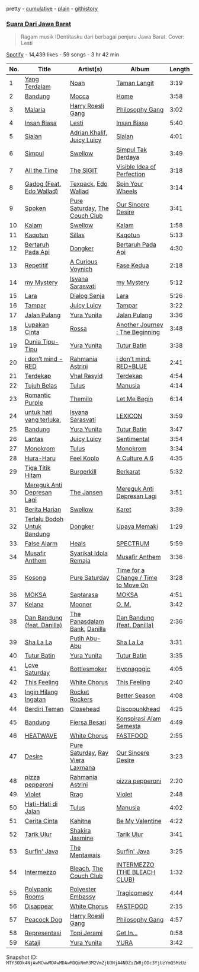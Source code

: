 pretty - [cumulative](/playlists/cumulative/37i9dQZF1DX2ngZHk5xUsP.md) - [plain](/playlists/plain/37i9dQZF1DX2ngZHk5xUsP) - [githistory](https://github.githistory.xyz/mackorone/spotify-playlist-archive/blob/main/playlists/plain/37i9dQZF1DX2ngZHk5xUsP)

### [Suara Dari Jawa Barat](https://open.spotify.com/playlist/37i9dQZF1DX2ngZHk5xUsP)

> Ragam musik IDentitasku dari berbagai penjuru Jawa Barat\. Cover: Lesti

[Spotify](https://open.spotify.com/user/spotify) - 14,439 likes - 59 songs - 3 hr 42 min

| No. | Title | Artist(s) | Album | Length |
|---|---|---|---|---|
| 1 | [Yang Terdalam](https://open.spotify.com/track/6HP1bbIqafhFCRwMw81c7G) | [Noah](https://open.spotify.com/artist/31aMmlq8isIAgojvmIwiS4) | [Taman Langit](https://open.spotify.com/album/3f75vj6VfHVhh4v0Sw6ZzC) | 3:19 |
| 2 | [Bandung](https://open.spotify.com/track/15m7cfGH0Yaz857aQOlA2J) | [Mocca](https://open.spotify.com/artist/7jm6MsWHPzZETR9JkAVaQQ) | [Home](https://open.spotify.com/album/0XnBJ63d5m2Sl03NuKcU8w) | 3:58 |
| 3 | [Malaria](https://open.spotify.com/track/4wwwdmufC8EWrU0sWpT3PB) | [Harry Roesli Gang](https://open.spotify.com/artist/504yLLdKsDJ4UCtVYPRcDF) | [Philosophy Gang](https://open.spotify.com/album/7Lk4rAv9PxwaU0ymdulZmv) | 3:02 |
| 4 | [Insan Biasa](https://open.spotify.com/track/79T9Ab0SwY8h6kxzDoVZdz) | [Lesti](https://open.spotify.com/artist/4Brw5KASFH1RpDEfdtzsJB) | [Insan Biasa](https://open.spotify.com/album/2UyX1tZhUrWMt52W3op8ha) | 5:40 |
| 5 | [Sialan](https://open.spotify.com/track/2aDgJHhAbABvdW9NszrAPQ) | [Adrian Khalif](https://open.spotify.com/artist/6X28gNASnalAWseUA8uI4X), [Juicy Luicy](https://open.spotify.com/artist/3tMTXQyRrPmMyHv5SoC0TV) | [Sialan](https://open.spotify.com/album/3FXBtyRQwZsXShVvBc9ulh) | 4:01 |
| 6 | [Simpul](https://open.spotify.com/track/5kzE5sZTaK0hyCqYaLfN4t) | [Swellow](https://open.spotify.com/artist/0oHQ2Lif0zo9gofe3YPAw2) | [Simpul Tak Berdaya](https://open.spotify.com/album/4UlIKDydaQLNsJGRa5Dgqb) | 3:49 |
| 7 | [All the Time](https://open.spotify.com/track/60zomg1pGnaSrapCzO6aPG) | [The SIGIT](https://open.spotify.com/artist/4RLzLs2SHeyA0nLLlAJBg4) | [Visible Idea of Perfection](https://open.spotify.com/album/3lIr5Sb74IEw4etgpnOluC) | 3:18 |
| 8 | [Gadog \(Feat\. Edo Wallad\)](https://open.spotify.com/track/5c3Ym8TiEBm4UiwRB0HMgg) | [Texpack](https://open.spotify.com/artist/1OmBTwOooZHrYO3YUmSTIA), [Edo Wallad](https://open.spotify.com/artist/0D04cY5W2BAhQu8WBaI2uc) | [Spin Your Wheels](https://open.spotify.com/album/57RqFaTMTeyPNl1BgBl7Y7) | 3:14 |
| 9 | [Spoken](https://open.spotify.com/track/0H5DgLDteF1kBLqQVTKCQ6) | [Pure Saturday](https://open.spotify.com/artist/0rewGqZI1o6eLWEgWo4Hyn), [The Couch Club](https://open.spotify.com/artist/54Ez4eIclterVTLzaIt4nh) | [Our Sincere Desire](https://open.spotify.com/album/57GZmG6ZYl2479tDAusXn4) | 3:41 |
| 10 | [Kalam](https://open.spotify.com/track/0m0ZGGpcLSR074LZHmwygB) | [Swellow](https://open.spotify.com/artist/0oHQ2Lif0zo9gofe3YPAw2) | [Kalam](https://open.spotify.com/album/2LqkY37FJu6Vs0Tjeju2NR) | 1:58 |
| 11 | [Kaqotun](https://open.spotify.com/track/4Go5gWOhnFCqn6RpEjZmm7) | [Sillas](https://open.spotify.com/artist/1DGiCzaCRZdqGyOC3c2Z6y) | [Kaqotun](https://open.spotify.com/album/2mqq8dZc8acR395hXcXVhL) | 5:13 |
| 12 | [Bertaruh Pada Api](https://open.spotify.com/track/0TblrOwGd4j8YK0cdTRo5v) | [Dongker](https://open.spotify.com/artist/6sf1OnuDZM48bgFQvPkbYm) | [Bertaruh Pada Api](https://open.spotify.com/album/2VOfBP9LA5KsNMFyM35iR1) | 4:30 |
| 13 | [Repetitif](https://open.spotify.com/track/77fJ3Feec0pJOFgdkn1VZI) | [A Curious Voynich](https://open.spotify.com/artist/3KGbrizFEqtuCV3EzBYxlp) | [Fase Kedua](https://open.spotify.com/album/2b7ZUDBepcJhFZt2fAciTp) | 2:18 |
| 14 | [my Mystery](https://open.spotify.com/track/36T5RCOBXJM7fXU4rKLSlP) | [Isyana Sarasvati](https://open.spotify.com/artist/05CRzFTp7TouOXPuH6Tapu) | [my Mystery](https://open.spotify.com/album/3tfEX6ctvTwkZwzP91mQUC) | 5:12 |
| 15 | [Lara](https://open.spotify.com/track/1sGsoXJgOZ3wY3tveCUwWs) | [Dialog Senja](https://open.spotify.com/artist/7hzltD6Z1nipi3asl645sh) | [Lara](https://open.spotify.com/album/28qOVtZkeUoUdzU8JEExdG) | 5:26 |
| 16 | [Tampar](https://open.spotify.com/track/2RHm5IDIZ8fYRGzBIo7exV) | [Juicy Luicy](https://open.spotify.com/artist/3tMTXQyRrPmMyHv5SoC0TV) | [Tampar](https://open.spotify.com/album/2lZzryqflrZLO9YDjnlkMz) | 3:22 |
| 17 | [Jalan Pulang](https://open.spotify.com/track/1ado6H8nwj0izGVinobwuP) | [Yura Yunita](https://open.spotify.com/artist/02Tq76MwpeoRu3BHIAiaio) | [Jalan Pulang](https://open.spotify.com/album/0LqqN2YAboL8vcXqJYpEme) | 3:36 |
| 18 | [Lupakan Cinta](https://open.spotify.com/track/4QhfKUW0Qn1W4nCfnjptw7) | [Rossa](https://open.spotify.com/artist/0ygQsC5td2maGmglpzd7tp) | [Another Journey : The Beginning](https://open.spotify.com/album/03623GeJY8TZR7v0KoMQs0) | 3:48 |
| 19 | [Dunia Tipu\-Tipu](https://open.spotify.com/track/0mMqopQJOWADJSPRMYkvTF) | [Yura Yunita](https://open.spotify.com/artist/02Tq76MwpeoRu3BHIAiaio) | [Tutur Batin](https://open.spotify.com/album/4ehjkt2KhPomUc7duIqeyD) | 3:38 |
| 20 | [i don’t mind \- RED](https://open.spotify.com/track/2Tr70FkraG5kJEsEehyRjC) | [Rahmania Astrini](https://open.spotify.com/artist/0e5blBgpur3Y18wS1bzXQC) | [i don't mind: RED+BLUE](https://open.spotify.com/album/57042oQZ05m9w5IAbAYN6X) | 2:41 |
| 21 | [Terdekap](https://open.spotify.com/track/5S6cVtlp3coBjEpjPnoi1A) | [Vhal Rasyid](https://open.spotify.com/artist/5eob7yaLtq4uMma1mJWVjk) | [Terdekap](https://open.spotify.com/album/10iZrxVkJJYwQ21NCumMGG) | 4:54 |
| 22 | [Tujuh Belas](https://open.spotify.com/track/5TReP8XK4aTOe2m44ZjQqz) | [Tulus](https://open.spotify.com/artist/2iDVt6mFbtbDEZG5ax0dTi) | [Manusia](https://open.spotify.com/album/3R4IAF9ApqYeUQrv1ddyoR) | 4:14 |
| 23 | [Romantic Purple](https://open.spotify.com/track/1jcAWxx7IYrKXvECW4MwXt) | [Themilo](https://open.spotify.com/artist/59sKn5XeA4AI4WdrlW25aS) | [Let Me Begin](https://open.spotify.com/album/0tqaPIvkArC3EZ8sYmkLAy) | 6:14 |
| 24 | [untuk hati yang terluka.](https://open.spotify.com/track/28r2ClCmnKAclZZYqE0LTg) | [Isyana Sarasvati](https://open.spotify.com/artist/05CRzFTp7TouOXPuH6Tapu) | [LEXICON](https://open.spotify.com/album/089QU9ZClm6mksCrXCDBSi) | 3:59 |
| 25 | [Bandung](https://open.spotify.com/track/7itshdCnfN3pbP88rQYHIr) | [Yura Yunita](https://open.spotify.com/artist/02Tq76MwpeoRu3BHIAiaio) | [Tutur Batin](https://open.spotify.com/album/4ehjkt2KhPomUc7duIqeyD) | 3:47 |
| 26 | [Lantas](https://open.spotify.com/track/1ZPVEo8RfmrEz8YAD5n6rW) | [Juicy Luicy](https://open.spotify.com/artist/3tMTXQyRrPmMyHv5SoC0TV) | [Sentimental](https://open.spotify.com/album/17vUW6koeUkV58uYfkK6G3) | 3:54 |
| 27 | [Monokrom](https://open.spotify.com/track/4GfK1qOF3uBWidbPlTCQRL) | [Tulus](https://open.spotify.com/artist/2iDVt6mFbtbDEZG5ax0dTi) | [Monokrom](https://open.spotify.com/album/4szhn3xPmOJklFAcqNvTnQ) | 3:34 |
| 28 | [Hura\-Haru](https://open.spotify.com/track/14uNVm8P3giMT9e5cGln7I) | [Feel Koplo](https://open.spotify.com/artist/1I7J7ZNNQne6VhffsSECR4) | [A Culture A 6](https://open.spotify.com/album/4Q7bvzlWs5CRy6fWCqZSHL) | 4:35 |
| 29 | [Tiga Titik Hitam](https://open.spotify.com/track/7Fi3EyFExj8iIumylN29ne) | [Burgerkill](https://open.spotify.com/artist/77X41f0zoHXGhC3a3UvdJk) | [Berkarat](https://open.spotify.com/album/20Lby8PRGQSqfo7kJCz81W) | 5:32 |
| 30 | [Mereguk Anti Depresan Lagi](https://open.spotify.com/track/4nWqe6ojnCrOZWsGHqdpWE) | [The Jansen](https://open.spotify.com/artist/0q3MCOdd2qGlN2TxJdr0SQ) | [Mereguk Anti Depresan Lagi](https://open.spotify.com/album/7DxaK1trwu4UD76ldZ4JvI) | 3:51 |
| 31 | [Berita Harian](https://open.spotify.com/track/69MOVP8IuQ2qOGhTO5H4UO) | [Swellow](https://open.spotify.com/artist/0oHQ2Lif0zo9gofe3YPAw2) | [Karet](https://open.spotify.com/album/51K8wlMSll4FQYNKWgk934) | 3:39 |
| 32 | [Terlalu Bodoh Untuk Bandung](https://open.spotify.com/track/128R9AyKcPSkVn5oxt5L0M) | [Dongker](https://open.spotify.com/artist/6sf1OnuDZM48bgFQvPkbYm) | [Upaya Memaki](https://open.spotify.com/album/48pEKNlOxW5oHF6bpk5EbT) | 1:29 |
| 33 | [False Alarm](https://open.spotify.com/track/3NFI8R8pUTja7orZLwqVbs) | [Heals](https://open.spotify.com/artist/52VDpGdCBD0RnoXlpCYIgL) | [SPECTRUM](https://open.spotify.com/album/40BU39M6MTjelshDop9fHm) | 5:59 |
| 34 | [Musafir Anthem](https://open.spotify.com/track/1nPEAW7GDnfAmtWK8Eh4yb) | [Syarikat Idola Remaja](https://open.spotify.com/artist/0WG2IKGKYaawuJ1kjHucBO) | [Musafir Anthem](https://open.spotify.com/album/7rcFEv0Bgv2mlLHkH0aCn6) | 3:36 |
| 35 | [Kosong](https://open.spotify.com/track/0bwy5RyhiWUVMXRt4MOVFA) | [Pure Saturday](https://open.spotify.com/artist/0rewGqZI1o6eLWEgWo4Hyn) | [Time for a Change / Time to Move On](https://open.spotify.com/album/7lbJEFQEGUs1pBQfOcbdKV) | 3:28 |
| 36 | [MOKSA](https://open.spotify.com/track/5vGj9cAtJRhzNlqEdUOyrs) | [Saptarasa](https://open.spotify.com/artist/3dnQwz2O4A87p0qKzP7e8M) | [MOKSA](https://open.spotify.com/album/7fBsK8IA2iooPAPzChSPaF) | 4:51 |
| 37 | [Kelana](https://open.spotify.com/track/7kAhOXTPVwKODIWUzSosi1) | [Mooner](https://open.spotify.com/artist/3Nq3ERFOZXkIxMjESQxrWL) | [O\. M.](https://open.spotify.com/album/1q2oM4KRamlQUldy9Zcf6W) | 3:42 |
| 38 | [Dan Bandung \(feat\. Danilla\)](https://open.spotify.com/track/3qmIfhZnHenyTcWzWu8IJP) | [The Panasdalam Bank](https://open.spotify.com/artist/0sfi4c54RwQVfvfq6yz8fc), [Danilla](https://open.spotify.com/artist/3jAIDtaFDAHtuP5qU6Hgny) | [Dan Bandung \(feat\. Danilla\)](https://open.spotify.com/album/0wTyAlIVylu3Q88tWEUdeM) | 2:36 |
| 39 | [Sha La La](https://open.spotify.com/track/2oE4nQnV1D4PTZFoDw8JTF) | [Putih Abu\-Abu](https://open.spotify.com/artist/3yRNoZZuzU5TC7uwOxd7cL) | [Sha La La](https://open.spotify.com/album/15OsMcIup45YQk0TVp2AFn) | 3:31 |
| 40 | [Tutur Batin](https://open.spotify.com/track/1k1e4Amkn7hIFrEthtazqT) | [Yura Yunita](https://open.spotify.com/artist/02Tq76MwpeoRu3BHIAiaio) | [Tutur Batin](https://open.spotify.com/album/4ehjkt2KhPomUc7duIqeyD) | 3:35 |
| 41 | [Love Saturday](https://open.spotify.com/track/24unKxTtjxhMSIJ64XbFCS) | [Bottlesmoker](https://open.spotify.com/artist/16MalIQgGrZWovgflIVr0I) | [Hypnagogic](https://open.spotify.com/album/2feY3htG1EXcmCBTfyLE5F) | 4:05 |
| 42 | [This Feeling](https://open.spotify.com/track/6FHN0E5hcHumoaqy73JMsJ) | [White Chorus](https://open.spotify.com/artist/5L3RqiyBaI1VDhbNkzhdjc) | [This Feeling](https://open.spotify.com/album/5CJ8Mf6SebY8tEgZuafyNV) | 2:40 |
| 43 | [Ingin Hilang Ingatan](https://open.spotify.com/track/2dPE3VkQ62Ob5rRFi2hdOs) | [Rocket Rockers](https://open.spotify.com/artist/3k7qB8d47YeYcHlrqaLM4U) | [Better Season](https://open.spotify.com/album/2ix3qSVMLVOiPRahWg8OwP) | 4:08 |
| 44 | [Berdiri Teman](https://open.spotify.com/track/2wzLryGH80h3RkzuzVOriD) | [Closehead](https://open.spotify.com/artist/51kLNLcGpqb9eXGfCl0vrR) | [Discopunkhead](https://open.spotify.com/album/6sSnkZGa92joNiWAeFr44B) | 4:25 |
| 45 | [Bandung](https://open.spotify.com/track/5EiVLH2dO0dOkkYapy1Q9A) | [Fiersa Besari](https://open.spotify.com/artist/06QVnTCdjs4jPKO0487EGV) | [Konspirasi Alam Semesta](https://open.spotify.com/album/6d2K6Ku4sXH63OQnsGVbbe) | 4:49 |
| 46 | [HEATWAVE](https://open.spotify.com/track/5Z4THUUkogX97uuTAaTbj9) | [White Chorus](https://open.spotify.com/artist/5L3RqiyBaI1VDhbNkzhdjc) | [FASTFOOD](https://open.spotify.com/album/3YTs3UdJUkNStTevXRfGWu) | 2:55 |
| 47 | [Desire](https://open.spotify.com/track/1uH2t9fgvWUntILs9iFRZC) | [Pure Saturday](https://open.spotify.com/artist/0rewGqZI1o6eLWEgWo4Hyn), [Ray Viera Laxmana](https://open.spotify.com/artist/4d71lT61WEn2SsjEgeSbBf) | [Our Sincere Desire](https://open.spotify.com/album/57GZmG6ZYl2479tDAusXn4) | 3:23 |
| 48 | [pizza pepperoni](https://open.spotify.com/track/57S5BHScJunq9w9Z5Aa0Df) | [Rahmania Astrini](https://open.spotify.com/artist/0e5blBgpur3Y18wS1bzXQC) | [pizza pepperoni](https://open.spotify.com/album/5UfIQx3mYTyOslGlsPotyL) | 2:20 |
| 49 | [Violet](https://open.spotify.com/track/6PjgY0Sfp9RWCtlNXoUoKf) | [Rrag](https://open.spotify.com/artist/6tTVXxmZWe3xiWFNl2l1eV) | [Violet](https://open.spotify.com/album/5aRbnZd7V7Z7cJQ3tijjrF) | 2:48 |
| 50 | [Hati\-Hati di Jalan](https://open.spotify.com/track/2hHeGD57S0BcopfVcmehdl) | [Tulus](https://open.spotify.com/artist/2iDVt6mFbtbDEZG5ax0dTi) | [Manusia](https://open.spotify.com/album/3R4IAF9ApqYeUQrv1ddyoR) | 4:02 |
| 51 | [Cerita Cinta](https://open.spotify.com/track/5PccS3eocPF3x4dfayUU7A) | [Kahitna](https://open.spotify.com/artist/2WhoMc7XqIzVXWbQqSoqe7) | [Be My Valentine](https://open.spotify.com/album/544XgrdVXO7eH0Jf1S3oNP) | 4:22 |
| 52 | [Tarik Ulur](https://open.spotify.com/track/7HBnW7E26egSo7p7DWs9XH) | [Shakira Jasmine](https://open.spotify.com/artist/18nKUAfNnowoqfqDhwI3X3) | [Tarik Ulur](https://open.spotify.com/album/3nOtvP5lymtIrN6UT4M3kC) | 3:41 |
| 53 | [Surfin' Java](https://open.spotify.com/track/1gZilfYqLdnpOtc33O2OyM) | [The Mentawais](https://open.spotify.com/artist/0hj0i2IkfZpSCUPPFqVMhR) | [Surfin' Java](https://open.spotify.com/album/3uT9x3fRiGdHWWsH59yOvG) | 3:25 |
| 54 | [Intermezzo](https://open.spotify.com/track/1g9CyyZFbFd2wl6hOXNrEN) | [Bleach](https://open.spotify.com/artist/18Bd4tKfIWvuvbn5PxeeML), [The Couch Club](https://open.spotify.com/artist/54Ez4eIclterVTLzaIt4nh) | [INTERMEZZO \(THE BLEACH CLUB\)](https://open.spotify.com/album/3CY6wVLwyEXRIgHAbiZQuA) | 1:32 |
| 55 | [Polypanic Rooms](https://open.spotify.com/track/1KER62no0SGNgvsnnpAb7M) | [Polyester Embassy](https://open.spotify.com/artist/2jbc5JbKhDkmzXj1LlmEq4) | [Tragicomedy](https://open.spotify.com/album/3VGTuyIULOBTiDkcyB0sFN) | 4:44 |
| 56 | [Disappear](https://open.spotify.com/track/4PDQYHp5YzHFcfoxDMIDPY) | [White Chorus](https://open.spotify.com/artist/5L3RqiyBaI1VDhbNkzhdjc) | [FASTFOOD](https://open.spotify.com/album/3YTs3UdJUkNStTevXRfGWu) | 2:15 |
| 57 | [Peacock Dog](https://open.spotify.com/track/2uXVLxpK17hcb2lHUGy8Mg) | [Harry Roesli Gang](https://open.spotify.com/artist/504yLLdKsDJ4UCtVYPRcDF) | [Philosophy Gang](https://open.spotify.com/album/7Lk4rAv9PxwaU0ymdulZmv) | 4:57 |
| 58 | [Representasi](https://open.spotify.com/track/46QJytZHZONUQcqQVT3cMl) | [Topi Jerami](https://open.spotify.com/artist/6ZRpCV3WWjGXBhOgIvZqIA) | [Get In...](https://open.spotify.com/album/5odymU3r3v9fqnmrew7Leg) | 0:58 |
| 59 | [Kataji](https://open.spotify.com/track/4HUmuIdScp4K9yjaCk73pD) | [Yura Yunita](https://open.spotify.com/artist/02Tq76MwpeoRu3BHIAiaio) | [YURA](https://open.spotify.com/album/6xzJINIJok2KZur8OzQQT8) | 3:42 |

Snapshot ID: `MTY3ODk4NjAwMCwwMDAwMDAwMDQxNmM3M2VmZjU3NjA4NDZiZWRjODc3YjUzYmQ5MzUz`
